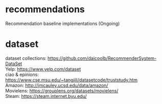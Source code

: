 # recommendations
Recommendation baseline implementations (Ongoing)

# dataset    
dataset collections: https://github.com/daicoolb/RecommenderSystem-DataSet    
Yelp: https://www.yelp.com/dataset  
ciao & epinions: https://www.cse.msu.edu/~tangjili/datasetcode/truststudy.htm    
Amazon: http://jmcauley.ucsd.edu/data/amazon/   
Movielens: https://grouplens.org/datasets/movielens/    
Steam: https://steam.internet.byu.edu/    
